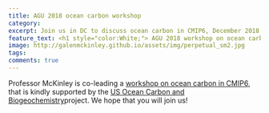 ```yaml
---
title: AGU 2018 ocean carbon workshop
category: 
excerpt: Join us in DC to discuss ocean carbon in CMIP6, December 2018 
feature_text: <h1 style="color:White;"> AGU 2018 workshop on ocean carbon in CMIP6 </h1>
image: http://galenmckinley.github.io/assets/img/perpetual_sm2.jpg
tags: 
comments: true
---
```


Professor McKinley is co-leading a [workshop on ocean carbon in CMIP6](https://www.us-ocb.org/cmip6-wg/), that is kindly supported by the [US Ocean Carbon and Biogeochemistry](https://www.us-ocb.org)project. We hope that you will join us!